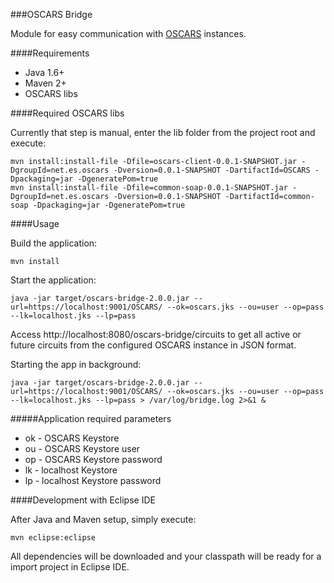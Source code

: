 ###OSCARS Bridge

Module for easy communication with [OSCARS](https://github.com/esnet/oscars) instances.

####Requirements

- Java 1.6+
- Maven 2+
- OSCARS libs

####Required OSCARS libs 

Currently that step is manual, enter the lib folder from the project root and execute:

```
mvn install:install-file -Dfile=oscars-client-0.0.1-SNAPSHOT.jar -DgroupId=net.es.oscars -Dversion=0.0.1-SNAPSHOT -DartifactId=OSCARS -Dpackaging=jar -DgeneratePom=true
mvn install:install-file -Dfile=common-soap-0.0.1-SNAPSHOT.jar -DgroupId=net.es.oscars -Dversion=0.0.1-SNAPSHOT -DartifactId=common-soap -Dpackaging=jar -DgeneratePom=true
```

####Usage

Build the application:

```
mvn install
```

Start the application:

```
java -jar target/oscars-bridge-2.0.0.jar --url=https://localhost:9001/OSCARS/ --ok=oscars.jks --ou=user --op=pass --lk=localhost.jks --lp=pass
```

Access http://localhost:8080/oscars-bridge/circuits to get all active or future circuits from the configured OSCARS instance in JSON format.

Starting the app in background:

```
java -jar target/oscars-bridge-2.0.0.jar --url=https://localhost:9001/OSCARS/ --ok=oscars.jks --ou=user --op=pass --lk=localhost.jks --lp=pass > /var/log/bridge.log 2>&1 &
```

#####Application required parameters

- ok - OSCARS Keystore
- ou - OSCARS Keystore user
- op - OSCARS Keystore password
- lk - localhost Keystore
- lp - localhost Keystore password

####Development with Eclipse IDE

After Java and Maven setup, simply execute:

```
mvn eclipse:eclipse
```

All dependencies will be downloaded and your classpath will be ready for a import project in Eclipse IDE.
